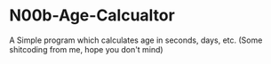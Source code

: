 # N00b-Age-Calcualtor
A Simple program which calculates age in seconds, days, etc. (Some shitcoding from me, hope you don't mind)
